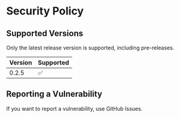 # Security Policy

## Supported Versions

Only the latest release version is supported, including pre-releases.

| Version | Supported          |
| ------- | ------------------ |
| 0.2.5   | :white_check_mark: |

## Reporting a Vulnerability

If you want to report a vulnerability, use GitHub Issues.
